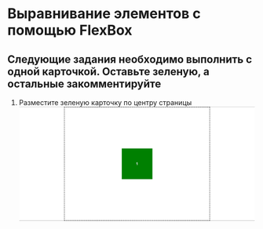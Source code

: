# Выравнивание элементов с помощью FlexBox
<!-- У вас есть 3 карточки. Остальные 2 закомментированы. Для первых 3 заданий нам понадобятся только 3 -->

## Следующие задания необходимо выполнить с одной карточкой. Оставьте зеленую, а остальные закомментируйте
1. Разместите зеленую карточку по центру страницы ![Как должно получиться](./files/img/1.jpg)